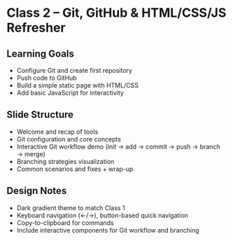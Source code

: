 # Class 2 – Git, GitHub & HTML/CSS/JS Refresher

## Learning Goals
- Configure Git and create first repository
- Push code to GitHub
- Build a simple static page with HTML/CSS
- Add basic JavaScript for interactivity

## Slide Structure
- Welcome and recap of tools
- Git configuration and core concepts
- Interactive Git workflow demo (init → add → commit → push → branch → merge)
- Branching strategies visualization
- Common scenarios and fixes + wrap-up

## Design Notes
- Dark gradient theme to match Class 1
- Keyboard navigation (←/→), button-based quick navigation
- Copy-to-clipboard for commands
- Include interactive components for Git workflow and branching 